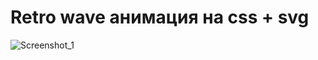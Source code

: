 # Retro wave анимация на css + svg

![Screenshot_1](https://user-images.githubusercontent.com/60402289/116779822-07ef4300-aa92-11eb-822b-184595e17726.jpg)
